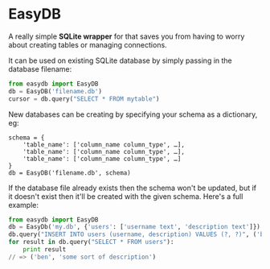 
# EasyDB

A really simple **SQLite wrapper** for that saves you from having to worry about creating tables or managing connections.

It can be used on existing SQLite database by simply passing in the database filename:

```python
from easydb import EasyDB
db = EasyDB('filename.db')
cursor = db.query("SELECT * FROM mytable")
```

New databases can be creating by specifying your schema as a dictionary, eg:

```
schema = {
    'table_name': ['column_name column_type', …],
    'table_name': ['column_name column_type', …],
    'table_name': ['column_name column_type', …]
}
db = EasyDB('filename.db', schema)
```

If the database file already exists then the schema won't be updated, but if it doesn't exist then it'll be created with the given schema. Here's a full example:

```python
from easydb import EasyDB
db = EasyDb('my.db', {'users': ['username text', 'description text']})
db.query("INSERT INTO users (username, description) VALUES (?, ?)", ('ben', 'some sort of description'))
for result in db.query("SELECT * FROM users"):
    print result
// => ('ben', 'some sort of description')
```

